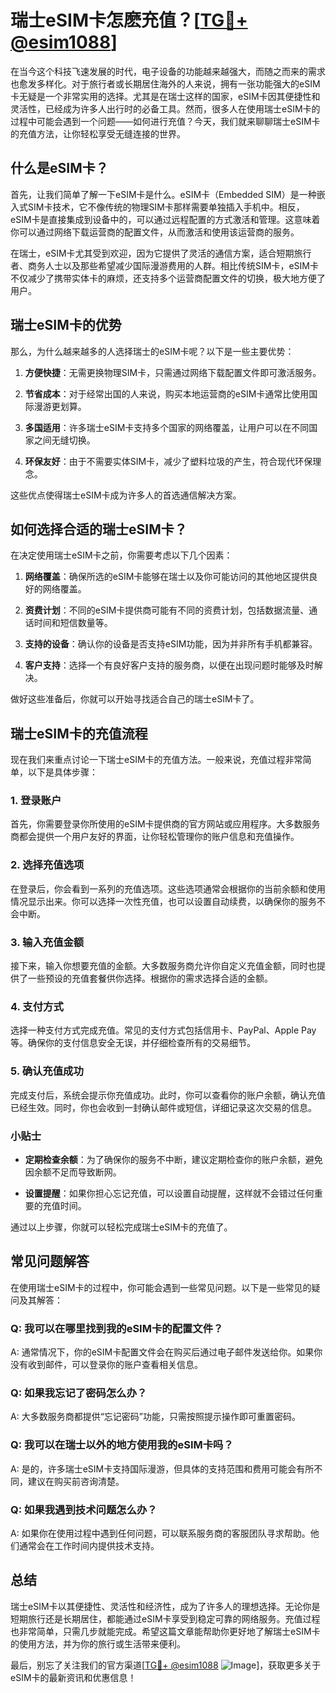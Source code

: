 # 瑞士eSIM卡怎麽充值？[[TG💪+ @esim1088](https://t.me/s/esim1088)]

在当今这个科技飞速发展的时代，电子设备的功能越来越强大，而随之而来的需求也愈发多样化。对于旅行者或长期居住海外的人来说，拥有一张功能强大的eSIM卡无疑是一个非常实用的选择。尤其是在瑞士这样的国家，eSIM卡因其便捷性和灵活性，已经成为许多人出行时的必备工具。然而，很多人在使用瑞士eSIM卡的过程中可能会遇到一个问题——如何进行充值？今天，我们就来聊聊瑞士eSIM卡的充值方法，让你轻松享受无缝连接的世界。

## 什么是eSIM卡？

首先，让我们简单了解一下eSIM卡是什么。eSIM卡（Embedded SIM）是一种嵌入式SIM卡技术，它不像传统的物理SIM卡那样需要单独插入手机中。相反，eSIM卡是直接集成到设备中的，可以通过远程配置的方式激活和管理。这意味着你可以通过网络下载运营商的配置文件，从而激活和使用该运营商的服务。

在瑞士，eSIM卡尤其受到欢迎，因为它提供了灵活的通信方案，适合短期旅行者、商务人士以及那些希望减少国际漫游费用的人群。相比传统SIM卡，eSIM卡不仅减少了携带实体卡的麻烦，还支持多个运营商配置文件的切换，极大地方便了用户。

## 瑞士eSIM卡的优势

那么，为什么越来越多的人选择瑞士的eSIM卡呢？以下是一些主要优势：

1. **方便快捷**：无需更换物理SIM卡，只需通过网络下载配置文件即可激活服务。
   
2. **节省成本**：对于经常出国的人来说，购买本地运营商的eSIM卡通常比使用国际漫游更划算。
   
3. **多国适用**：许多瑞士eSIM卡支持多个国家的网络覆盖，让用户可以在不同国家之间无缝切换。
   
4. **环保友好**：由于不需要实体SIM卡，减少了塑料垃圾的产生，符合现代环保理念。

这些优点使得瑞士eSIM卡成为许多人的首选通信解决方案。

## 如何选择合适的瑞士eSIM卡？

在决定使用瑞士eSIM卡之前，你需要考虑以下几个因素：

1. **网络覆盖**：确保所选的eSIM卡能够在瑞士以及你可能访问的其他地区提供良好的网络覆盖。
   
2. **资费计划**：不同的eSIM卡提供商可能有不同的资费计划，包括数据流量、通话时间和短信数量等。
   
3. **支持的设备**：确认你的设备是否支持eSIM功能，因为并非所有手机都兼容。

4. **客户支持**：选择一个有良好客户支持的服务商，以便在出现问题时能够及时解决。

做好这些准备后，你就可以开始寻找适合自己的瑞士eSIM卡了。

## 瑞士eSIM卡的充值流程

现在我们来重点讨论一下瑞士eSIM卡的充值方法。一般来说，充值过程非常简单，以下是具体步骤：

### 1. 登录账户

首先，你需要登录你所使用的eSIM卡提供商的官方网站或应用程序。大多数服务商都会提供一个用户友好的界面，让你轻松管理你的账户信息和充值操作。

### 2. 选择充值选项

在登录后，你会看到一系列的充值选项。这些选项通常会根据你的当前余额和使用情况显示出来。你可以选择一次性充值，也可以设置自动续费，以确保你的服务不会中断。

### 3. 输入充值金额

接下来，输入你想要充值的金额。大多数服务商允许你自定义充值金额，同时也提供了一些预设的充值套餐供你选择。根据你的需求选择合适的金额。

### 4. 支付方式

选择一种支付方式完成充值。常见的支付方式包括信用卡、PayPal、Apple Pay等。确保你的支付信息安全无误，并仔细检查所有的交易细节。

### 5. 确认充值成功

完成支付后，系统会提示你充值成功。此时，你可以查看你的账户余额，确认充值已经生效。同时，你也会收到一封确认邮件或短信，详细记录这次交易的信息。

### 小贴士

- **定期检查余额**：为了确保你的服务不中断，建议定期检查你的账户余额，避免因余额不足而导致断网。
  
- **设置提醒**：如果你担心忘记充值，可以设置自动提醒，这样就不会错过任何重要的充值时间。

通过以上步骤，你就可以轻松完成瑞士eSIM卡的充值了。

## 常见问题解答

在使用瑞士eSIM卡的过程中，你可能会遇到一些常见问题。以下是一些常见的疑问及其解答：

### Q: 我可以在哪里找到我的eSIM卡的配置文件？

A: 通常情况下，你的eSIM卡配置文件会在购买后通过电子邮件发送给你。如果你没有收到邮件，可以登录你的账户查看相关信息。

### Q: 如果我忘记了密码怎么办？

A: 大多数服务商都提供“忘记密码”功能，只需按照提示操作即可重置密码。

### Q: 我可以在瑞士以外的地方使用我的eSIM卡吗？

A: 是的，许多瑞士eSIM卡支持国际漫游，但具体的支持范围和费用可能会有所不同，建议在购买前咨询清楚。

### Q: 如果我遇到技术问题怎么办？

A: 如果你在使用过程中遇到任何问题，可以联系服务商的客服团队寻求帮助。他们通常会在工作时间内提供技术支持。

## 总结

瑞士eSIM卡以其便捷性、灵活性和经济性，成为了许多人的理想选择。无论你是短期旅行还是长期居住，都能通过eSIM卡享受到稳定可靠的网络服务。充值过程也非常简单，只需几步就能完成。希望这篇文章能帮助你更好地了解瑞士eSIM卡的使用方法，并为你的旅行或生活带来便利。

最后，别忘了关注我们的官方渠道[[TG💪+ @esim1088](https://t.me/s/esim1088) ![Image](https://i.postimg.cc/4NQfJmqS/Snipaste-2025-05-13-00-14-12.png)]，获取更多关于eSIM卡的最新资讯和优惠信息！